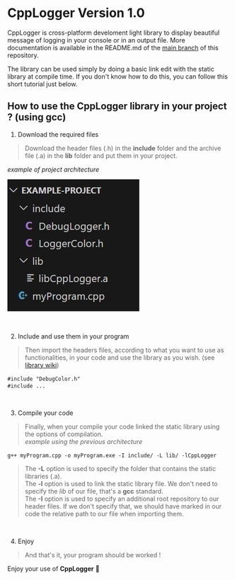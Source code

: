 # CppLogger Version 1.0
CppLogger is cross-platform develoment light library to display beautiful message of logging in your console or in an output file.
More documentation is available in the README.md of the [main branch](https://github.com/florianLopitaux/CppLogger/tree/main) of this repository.

The library can be used simply by doing a basic link edit with the static library at compile time.
If you don't know how to do this, you can follow this short tutorial just below.

## How to use the CppLogger library in your project ? (using **gcc**)
1. Download the required files
> Download the header files (.h) in the **include** folder and the archive file (.a) in the **lib** folder and put them in your project.

*example of project architecture*

![project architecture](assets/project-architecture.jpg)

<br/>

2. Include and use them in your program
> Then import the headers files, according to what you want to use as functionalities, in your code and use the library as you wish. (see [library wiki](https://github.com/florianLopitaux/CppLogger/wiki))

```
#include "DebugColor.h"
#include ...
```

<br/>

3. Compile your code
> Finally, when your compile your code linked the static library using the options of compilation.
> <br/> *example using the previous architecture*
```
g++ myProgram.cpp -o myProgram.exe -I include/ -L lib/ -lCppLogger
```
> The **-L** option is used to specify the folder that contains the static libraries (.a).
> <br/> The **-l** option is used to link the static library file. We don't need to specify the *lib* of our file, that's a **gcc** standard.
> <br/> The **-I** option is used to specify an additional root repository to our header files. If we don't specify that, we should have marked in our code the relative path to our file when importing them.

<br/>

4. Enjoy
> And that's it, your program should be worked !

Enjoy your use of **CppLogger** 🙂
